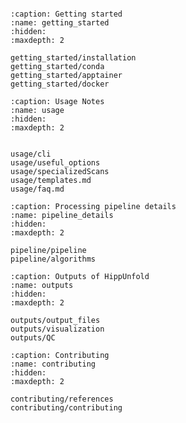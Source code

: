 
```{include} ../README.md
```


```{toctree}
:caption: Getting started
:name: getting_started
:hidden:
:maxdepth: 2

getting_started/installation
getting_started/conda
getting_started/apptainer
getting_started/docker
```



```{toctree}
:caption: Usage Notes
:name: usage
:hidden:
:maxdepth: 2


usage/cli
usage/useful_options
usage/specializedScans
usage/templates.md
usage/faq.md
```


```{toctree}
:caption: Processing pipeline details
:name: pipeline_details
:hidden:
:maxdepth: 2

pipeline/pipeline
pipeline/algorithms
```



```{toctree}
:caption: Outputs of HippUnfold
:name: outputs
:hidden:
:maxdepth: 2

outputs/output_files
outputs/visualization
outputs/QC
```



```{toctree}
:caption: Contributing
:name: contributing
:hidden:
:maxdepth: 2

contributing/references
contributing/contributing
```


